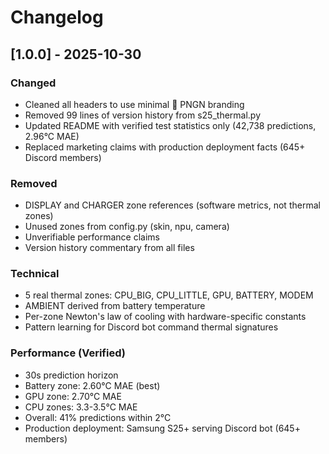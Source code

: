 # Changelog

## [1.0.0] - 2025-10-30

### Changed
- Cleaned all headers to use minimal 🐧 PNGN branding
- Removed 99 lines of version history from s25_thermal.py
- Updated README with verified test statistics only (42,738 predictions, 2.96°C MAE)
- Replaced marketing claims with production deployment facts (645+ Discord members)

### Removed
- DISPLAY and CHARGER zone references (software metrics, not thermal zones)
- Unused zones from config.py (skin, npu, camera)
- Unverifiable performance claims
- Version history commentary from all files

### Technical
- 5 real thermal zones: CPU_BIG, CPU_LITTLE, GPU, BATTERY, MODEM
- AMBIENT derived from battery temperature
- Per-zone Newton's law of cooling with hardware-specific constants
- Pattern learning for Discord bot command thermal signatures

### Performance (Verified)
- 30s prediction horizon
- Battery zone: 2.60°C MAE (best)
- GPU zone: 2.70°C MAE
- CPU zones: 3.3-3.5°C MAE
- Overall: 41% predictions within 2°C
- Production deployment: Samsung S25+ serving Discord bot (645+ members)
